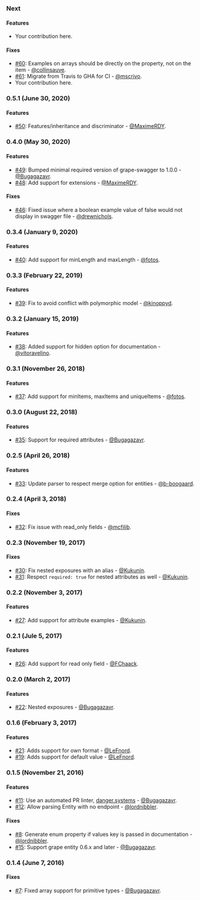### Next

#### Features

* Your contribution here.

#### Fixes

* [#60](https://github.com/ruby-grape/grape-swagger-entity/pull/60): Examples on arrays should be directly on the property, not on the item - [@collinsauve](https://github.com/collinsauve).
* [#61](https://github.com/ruby-grape/grape-swagger-entity/pull/61): Migrate from Travis to GHA for CI - [@mscrivo](https://github.com/mscrivo).
* Your contribution here.

### 0.5.1 (June 30, 2020)

#### Features

* [#50](https://github.com/ruby-grape/grape-swagger-entity/pull/50): Features/inheritance and discriminator - [@MaximeRDY](https://github.com/MaximeRDY).

### 0.4.0 (May 30, 2020)

#### Features

* [#49](https://github.com/ruby-grape/grape-swagger-entity/pull/49): Bumped minimal required version of grape-swagger to 1.0.0 - [@Bugagazavr](https://github.com/Bugagazavr).
* [#48](https://github.com/ruby-grape/grape-swagger-entity/pull/48): Add support for extensions - [@MaximeRDY](https://github.com/MaximeRDY).

#### Fixes

* [#46](https://github.com/ruby-grape/grape-swagger-entity/pull/46): Fixed issue where a boolean example value of false would not display in swagger file - [@drewnichols](https://github.com/drewnichols).

### 0.3.4 (January 9, 2020)

#### Features

* [#40](https://github.com/ruby-grape/grape-swagger-entity/pull/40): Add support for minLength and maxLength - [@fotos](https://github.com/fotos).

### 0.3.3 (February 22, 2019)

#### Features

* [#39](https://github.com/ruby-grape/grape-swagger-entity/pull/39): Fix to avoid conflict with polymorphic model - [@kinoppyd](https://github.com/kinoppyd).

### 0.3.2 (January 15, 2019)

#### Features

* [#38](https://github.com/ruby-grape/grape-swagger-entity/pull/38): Added support for hidden option for documentation - [@vitoravelino](https://github.com/vitoravelino).

### 0.3.1 (November 26, 2018)

#### Features

* [#37](https://github.com/ruby-grape/grape-swagger-entity/pull/37): Add support for minItems, maxItems and uniqueItems - [@fotos](https://github.com/fotos).

### 0.3.0 (August 22, 2018)

#### Features

* [#35](https://github.com/ruby-grape/grape-swagger-entity/pull/35): Support for required attributes - [@Bugagazavr](https://github.com/Bugagazavr).

### 0.2.5 (April 26, 2018)

#### Features

* [#33](https://github.com/ruby-grape/grape-swagger-entity/pull/33): Update parser to respect merge option for entities - [@b-boogaard](https://github.com/b-boogaard).

### 0.2.4 (April 3, 2018)

#### Fixes

* [#32](https://github.com/ruby-grape/grape-swagger-entity/pull/32): Fix issue with read_only fields - [@mcfilib](https://github.com/mcfilib).

### 0.2.3 (November 19, 2017)

#### Fixes

* [#30](https://github.com/ruby-grape/grape-swagger-entity/pull/30): Fix nested exposures with an alias - [@Kukunin](https://github.com/Kukunin).
* [#31](https://github.com/ruby-grape/grape-swagger-entity/pull/31): Respect `required: true` for nested attributes as well - [@Kukunin](https://github.com/Kukunin).

### 0.2.2 (November 3, 2017)

#### Features

* [#27](https://github.com/ruby-grape/grape-swagger-entity/pull/27): Add support for attribute examples - [@Kukunin](https://github.com/Kukunin).

### 0.2.1 (Jule 5, 2017)

#### Features

* [#26](https://github.com/ruby-grape/grape-swagger-entity/pull/26): Add support for read only field - [@FChaack](https://github.com/FChaack).

### 0.2.0 (March 2, 2017)

#### Features

* [#22](https://github.com/ruby-grape/grape-swagger-entity/pull/22): Nested exposures - [@Bugagazavr](https://github.com/Bugagazavr).

### 0.1.6 (February 3, 2017)

#### Features

* [#21](https://github.com/ruby-grape/grape-swagger-entity/pull/21): Adds support for own format - [@LeFnord](https://github.com/LeFnord).
* [#19](https://github.com/ruby-grape/grape-swagger-entity/pull/19): Adds support for default value - [@LeFnord](https://github.com/LeFnord).

### 0.1.5 (November 21, 2016)

#### Features

* [#11](https://github.com/ruby-grape/grape-swagger-entity/pull/11): Use an automated PR linter, [danger.systems](http://danger.systems) - [@Bugagazavr](https://github.com/Bugagazavr).
* [#12](https://github.com/ruby-grape/grape-swagger-entity/pull/12): Allow parsing Entity with no endpoint - [@lordnibbler](https://github.com/lordnibbler).

#### Fixes

* [#8](https://github.com/ruby-grape/grape-swagger-entity/pull/8): Generate enum property if values key is passed in documentation - [@lordnibbler](https://github.com/lordnibbler).
* [#15](https://github.com/ruby-grape/grape-swagger-entity/pull/15): Support grape entity 0.6.x and later - [@Bugagazavr](https://github.com/Bugagazavr).

### 0.1.4 (June 7, 2016)

#### Fixes

* [#7](https://github.com/ruby-grape/grape-swagger-entity/pull/7): Fixed array support for primitive types - [@Bugagazavr](https://github.com/Bugagazavr).
